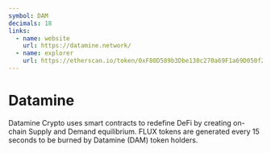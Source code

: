 ```yaml
---
symbol: DAM
decimals: 18
links:
  - name: website
    url: https://datamine.network/
  - name: explorer
    url: https://etherscan.io/token/0xF80D589b3Dbe130c270a69F1a69D050f268786Df
---
```


# Datamine

Datamine Crypto uses smart contracts to redefine DeFi by creating on-chain Supply and Demand equilibrium. FLUX tokens are generated every 15 seconds to be burned by Datamine (DAM) token holders.
